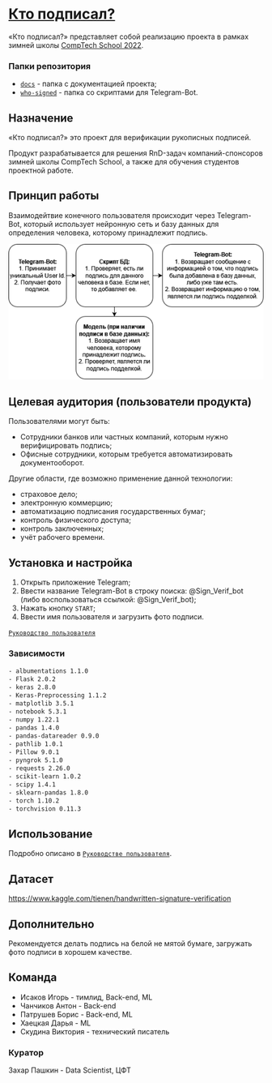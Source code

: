 # [Кто подписал?](https://github.com/comptech-winter-school/who-signed/tree/main)

«Кто подписал?» представляет собой реализацию проекта в рамках зимней школы [CompTech School 2022](https://comptechschool.com/).

### Папки репозитория

- [`docs`](https://github.com/comptech-winter-school/who-signed/tree/main/docs) - папка с документацией проекта;
- [`who-signed`](https://github.com/comptech-winter-school/who-signed/tree/main/who-signed) - папка со скриптами для Telegram-Bot.

## Назначение

«Кто подписал?» это проект для верификации рукописных подписей.

Продукт разрабатывается для решения RnD-задач компаний-спонсоров зимней школы CompTech School, а также для обучения студентов проектной работе.

## Принцип работы

Взаимодейтвие конечного пользователя происходит через Telegram-Bot, который использует нейронную сеть и базу данных для определения человека, которому принадлежит подпись. 

<p align="center">
<img src="/docs/assets/Diagram.png">
</p>

## Целевая аудитория (пользователи продукта)

Пользователями могут быть:

- Cотрудники банков или частных компаний, которым нужно верифицировать подпись;
- Офисные сотрудники, которым требуется автоматизировать документооборот.

Другие области, где возможно применение данной технологии:

- страховое дело;
- электронную коммерцию;
- автоматизацию подписания государственных бумаг;
- контроль физического доступа;
- контроль заключенных;
- учёт рабочего времени.

## Установка и настройка

1. Открыть приложение Telegram;
2. Ввести название Telegram-Bot в строку поиска: @Sign_Verif_bot (либо воспользоваться ссылкой: @Sign_Verif_bot);
3. Нажать кнопку `START`;
4. Ввести имя пользователя и загрузить фото подписи.

[`Руководство пользователя`](/docs/assets/user_guide.md)

### Зависимости

    - albumentations 1.1.0
    - Flask 2.0.2
    - keras 2.8.0
    - Keras-Preprocessing 1.1.2
    - matplotlib 3.5.1
    - notebook 5.3.1
    - numpy 1.22.1
    - pandas 1.4.0
    - pandas-datareader 0.9.0
    - pathlib 1.0.1
    - Pillow 9.0.1
    - pyngrok 5.1.0
    - requests 2.26.0
    - scikit-learn 1.0.2
    - scipy 1.4.1
    - sklearn-pandas 1.8.0
    - torch 1.10.2
    - torchvision 0.11.3

## Использование

Подробно описано в [`Руководстве пользователя`](/docs/assets/user_guide.md).

## Датасет 

https://www.kaggle.com/tienen/handwritten-signature-verification

## Дополнительно

Рекомендуется делать подпись на белой не мятой бумаге, загружать фото подписи в хорошем качестве. 

## Команда

- Исаков Игорь - тимлид, Back-end, ML
- Чанчиков Антон - Back-end
- Патрушев Борис - Back-end, ML
- Хаецкая Дарья - ML
- Скудина Виктория - технический писатель

### Куратор

Захар Пашкин - Data Scientist, ЦФТ

